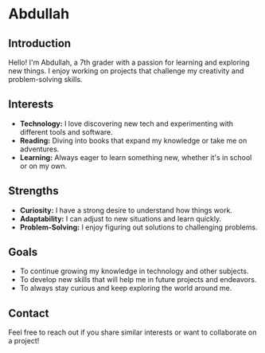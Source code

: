 # Abdullah

## Introduction

Hello! I'm Abdullah, a 7th grader with a passion for learning and exploring new things. I enjoy working on projects that challenge my creativity and problem-solving skills.

## Interests

- **Technology:** I love discovering new tech and experimenting with different tools and software.
- **Reading:** Diving into books that expand my knowledge or take me on adventures.
- **Learning:** Always eager to learn something new, whether it's in school or on my own.

## Strengths

- **Curiosity:** I have a strong desire to understand how things work.
- **Adaptability:** I can adjust to new situations and learn quickly.
- **Problem-Solving:** I enjoy figuring out solutions to challenging problems.

## Goals

- To continue growing my knowledge in technology and other subjects.
- To develop new skills that will help me in future projects and endeavors.
- To always stay curious and keep exploring the world around me.

## Contact

Feel free to reach out if you share similar interests or want to collaborate on a project!
